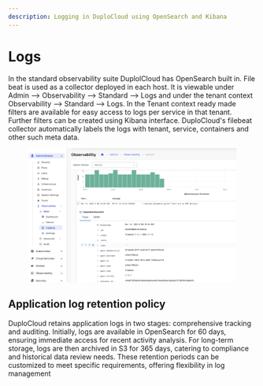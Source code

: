 ```yaml
---
description: Logging in DuploCloud using OpenSearch and Kibana
---
```


# Logs

In the standard observability suite DuplolCloud has OpenSearch built in. File beat is used as a collector deployed in each host. It is viewable under Admin --> Observability --> Standard --> Logs and under the tenant context Observability --> Standard --> Logs. In the Tenant context ready made filters are available for easy access to logs per service in that tenant. Further filters can be created using Kibana interface. DuploCloud's filebeat collector automatically labels the logs with tenant, service, containers and other such meta data. &#x20;

<figure><img src="../../.gitbook/assets/image.png" alt=""><figcaption></figcaption></figure>

## Application log retention policy

DuploCloud retains application logs in two stages: comprehensive tracking and auditing. Initially, logs are available in OpenSearch for 60 days, ensuring immediate access for recent activity analysis. For long-term storage, logs are then archived in S3 for 365 days, catering to compliance and historical data review needs. These retention periods can be customized to meet specific requirements, offering flexibility in log management
